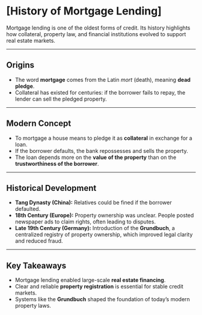 # [History of Mortgage Lending]

Mortgage lending is one of the oldest forms of credit. Its history highlights how collateral, property law, and financial institutions evolved to support real estate markets.

---

## Origins
- The word **mortgage** comes from the Latin *mort* (death), meaning **dead pledge**.  
- Collateral has existed for centuries: if the borrower fails to repay, the lender can sell the pledged property.  

---

## Modern Concept
- To mortgage a house means to pledge it as **collateral** in exchange for a loan.  
- If the borrower defaults, the bank repossesses and sells the property.  
- The loan depends more on the **value of the property** than on the **trustworthiness of the borrower**.  

---

## Historical Development
- **Tang Dynasty (China):** Relatives could be fined if the borrower defaulted.  
- **18th Century (Europe):** Property ownership was unclear. People posted newspaper ads to claim rights, often leading to disputes.  
- **Late 19th Century (Germany):** Introduction of the **Grundbuch**, a centralized registry of property ownership, which improved legal clarity and reduced fraud.  

---

## Key Takeaways
- Mortgage lending enabled large-scale **real estate financing**.  
- Clear and reliable **property registration** is essential for stable credit markets.  
- Systems like the **Grundbuch** shaped the foundation of today’s modern property laws.  

